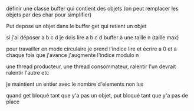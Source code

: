 définir une classe buffer qui contient des objets (on peut remplacer les objets par des char pour simplifier)

Put depose un objet dans le buffer
get qui retient un objet

si j'ai déposer a b c d je dois lire a b c d
buffer à une taille n (taille max)

pour travailler en mode circulaire je prend l'indice lire et écrire a 0 et a chaque fois que j'avance j'augmente l'indice modulo n

une thread producteur, une thread consommateur, ralentir l'un devrait ralentir l'autre etc


je maintient un entier avec le nombre d'elements non lus

quand get bloqué tant que y'a pas un objet, put bloqué tant que y'a pas de place